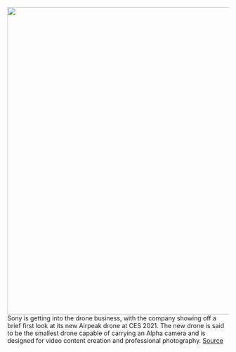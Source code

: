 <img src='https://cdn.vox-cdn.com/thumbor/0uyNd8J0ORSESWgXHB36Jw5uhZM=/0x0:1134x632/1200x800/filters:focal(477x226:657x406)/cdn.vox-cdn.com/uploads/chorus_image/image/68652449/bandicam_2021_01_11_17_16_20_402.0.jpg' width='700px' /><br/>
Sony is getting into the drone business, with the company showing off a brief first look at its new Airpeak drone at CES 2021. The new drone is said to be the smallest drone capable of carrying an Alpha camera and is designed for video content creation and professional photography.
<a href='https://www.theverge.com/2021/1/11/22225758/sony-airpeak-drone-alpha-photography-cameras-ces-2021-announcement'> Source <a/>